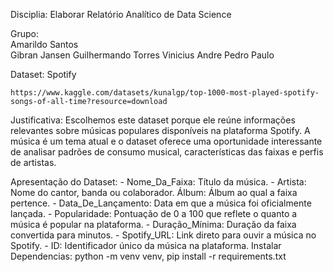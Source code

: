 Disciplia: 
    Elaborar Relatório Analítico de Data Science

Grupo:  
    Amarildo Santos  
    Gibran Jansen
    Guilhermando Torres
    Vinicius Andre
    Pedro Paulo

Dataset: 
    Spotify

    https://www.kaggle.com/datasets/kunalgp/top-1000-most-played-spotify-songs-of-all-time?resource=download

Justificativa: 
    Escolhemos este dataset porque ele reúne informações relevantes sobre músicas populares disponíveis na plataforma Spotify. A música é um tema atual e o dataset oferece uma oportunidade interessante de analisar padrões de consumo musical, características das faixas e perfis de artistas.

Apresentação do Dataset:
    - Nome_Da_Faixa: Título da música.
    - Artista: Nome do cantor, banda ou colaborador.
    Álbum: Álbum ao qual a faixa pertence.
    - Data_De_Lançamento: Data em que a música foi oficialmente lançada.
    - Popularidade: Pontuação de 0 a 100 que reflete o quanto a música é popular na plataforma.
    - Duração_Mínima: Duração da faixa convertida para minutos.
    - Spotify_URL: Link direto para ouvir a música no Spotify.
    - ID: Identificador único da música na plataforma.
Instalar Dependencias: python -m venv venv, pip install -r requirements.txt

